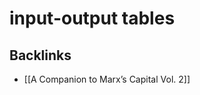 # input-output tables



<a id="org1ea2d43"></a>

## Backlinks

-   [[A Companion to Marx&rsquo;s Capital Vol. 2]]

